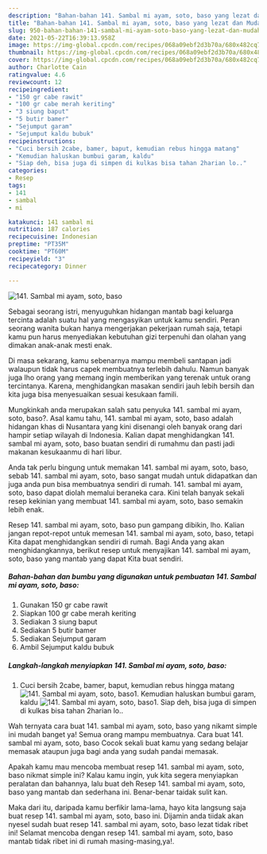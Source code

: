 ```yaml
---
description: "Bahan-bahan 141. Sambal mi ayam, soto, baso yang lezat dan Mudah Dibuat"
title: "Bahan-bahan 141. Sambal mi ayam, soto, baso yang lezat dan Mudah Dibuat"
slug: 950-bahan-bahan-141-sambal-mi-ayam-soto-baso-yang-lezat-dan-mudah-dibuat
date: 2021-05-22T16:39:13.958Z
image: https://img-global.cpcdn.com/recipes/068a09ebf2d3b70a/680x482cq70/141-sambal-mi-ayam-soto-baso-foto-resep-utama.jpg
thumbnail: https://img-global.cpcdn.com/recipes/068a09ebf2d3b70a/680x482cq70/141-sambal-mi-ayam-soto-baso-foto-resep-utama.jpg
cover: https://img-global.cpcdn.com/recipes/068a09ebf2d3b70a/680x482cq70/141-sambal-mi-ayam-soto-baso-foto-resep-utama.jpg
author: Charlotte Cain
ratingvalue: 4.6
reviewcount: 12
recipeingredient:
- "150 gr cabe rawit"
- "100 gr cabe merah keriting"
- "3 siung baput"
- "5 butir bamer"
- "Sejumput garam"
- "Sejumput kaldu bubuk"
recipeinstructions:
- "Cuci bersih 2cabe, bamer, baput, kemudian rebus hingga matang"
- "Kemudian haluskan bumbui garam, kaldu"
- "Siap deh, bisa juga di simpen di kulkas bisa tahan 2harian lo.."
categories:
- Resep
tags:
- 141
- sambal
- mi

katakunci: 141 sambal mi 
nutrition: 187 calories
recipecuisine: Indonesian
preptime: "PT35M"
cooktime: "PT60M"
recipeyield: "3"
recipecategory: Dinner

---
```



![141. Sambal mi ayam, soto, baso](https://img-global.cpcdn.com/recipes/068a09ebf2d3b70a/680x482cq70/141-sambal-mi-ayam-soto-baso-foto-resep-utama.jpg)

Sebagai seorang istri, menyuguhkan hidangan mantab bagi keluarga tercinta adalah suatu hal yang mengasyikan untuk kamu sendiri. Peran seorang  wanita bukan hanya mengerjakan pekerjaan rumah saja, tetapi kamu pun harus menyediakan kebutuhan gizi terpenuhi dan olahan yang dimakan anak-anak mesti enak.

Di masa  sekarang, kamu sebenarnya mampu membeli santapan jadi walaupun tidak harus capek membuatnya terlebih dahulu. Namun banyak juga lho orang yang memang ingin memberikan yang terenak untuk orang tercintanya. Karena, menghidangkan masakan sendiri jauh lebih bersih dan kita juga bisa menyesuaikan sesuai kesukaan famili. 



Mungkinkah anda merupakan salah satu penyuka 141. sambal mi ayam, soto, baso?. Asal kamu tahu, 141. sambal mi ayam, soto, baso adalah hidangan khas di Nusantara yang kini disenangi oleh banyak orang dari hampir setiap wilayah di Indonesia. Kalian dapat menghidangkan 141. sambal mi ayam, soto, baso buatan sendiri di rumahmu dan pasti jadi makanan kesukaanmu di hari libur.

Anda tak perlu bingung untuk memakan 141. sambal mi ayam, soto, baso, sebab 141. sambal mi ayam, soto, baso sangat mudah untuk didapatkan dan juga anda pun bisa membuatnya sendiri di rumah. 141. sambal mi ayam, soto, baso dapat diolah memalui beraneka cara. Kini telah banyak sekali resep kekinian yang membuat 141. sambal mi ayam, soto, baso semakin lebih enak.

Resep 141. sambal mi ayam, soto, baso pun gampang dibikin, lho. Kalian jangan repot-repot untuk memesan 141. sambal mi ayam, soto, baso, tetapi Kita dapat menghidangkan sendiri di rumah. Bagi Anda yang akan menghidangkannya, berikut resep untuk menyajikan 141. sambal mi ayam, soto, baso yang mantab yang dapat Kita buat sendiri.

<!--inarticleads1-->

##### Bahan-bahan dan bumbu yang digunakan untuk pembuatan 141. Sambal mi ayam, soto, baso:

1. Gunakan 150 gr cabe rawit
1. Siapkan 100 gr cabe merah keriting
1. Sediakan 3 siung baput
1. Sediakan 5 butir bamer
1. Sediakan Sejumput garam
1. Ambil Sejumput kaldu bubuk




<!--inarticleads2-->

##### Langkah-langkah menyiapkan 141. Sambal mi ayam, soto, baso:

1. Cuci bersih 2cabe, bamer, baput, kemudian rebus hingga matang
<img src="https://img-global.cpcdn.com/steps/499af6d8837c9bb1/160x128cq70/141-sambal-mi-ayam-soto-baso-langkah-memasak-1-foto.jpg" alt="141. Sambal mi ayam, soto, baso">1. Kemudian haluskan bumbui garam, kaldu
<img src="https://img-global.cpcdn.com/steps/0e0037717395c991/160x128cq70/141-sambal-mi-ayam-soto-baso-langkah-memasak-2-foto.jpg" alt="141. Sambal mi ayam, soto, baso">1. Siap deh, bisa juga di simpen di kulkas bisa tahan 2harian lo..




Wah ternyata cara buat 141. sambal mi ayam, soto, baso yang nikamt simple ini mudah banget ya! Semua orang mampu membuatnya. Cara buat 141. sambal mi ayam, soto, baso Cocok sekali buat kamu yang sedang belajar memasak ataupun juga bagi anda yang sudah pandai memasak.

Apakah kamu mau mencoba membuat resep 141. sambal mi ayam, soto, baso nikmat simple ini? Kalau kamu ingin, yuk kita segera menyiapkan peralatan dan bahannya, lalu buat deh Resep 141. sambal mi ayam, soto, baso yang mantab dan sederhana ini. Benar-benar taidak sulit kan. 

Maka dari itu, daripada kamu berfikir lama-lama, hayo kita langsung saja buat resep 141. sambal mi ayam, soto, baso ini. Dijamin anda tiidak akan nyesel sudah buat resep 141. sambal mi ayam, soto, baso lezat tidak ribet ini! Selamat mencoba dengan resep 141. sambal mi ayam, soto, baso mantab tidak ribet ini di rumah masing-masing,ya!.

